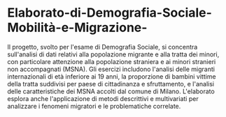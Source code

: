 # Elaborato-di-Demografia-Sociale-Mobilità-e-Migrazione-
Il progetto, svolto per l'esame di Demografia Sociale, si concentra sull'analisi di dati relativi alla popolazione migrante e alla tratta dei minori, con particolare attenzione alla popolazione straniera e ai minori stranieri non accompagnati (MSNA). Gli esercizi includono l'analisi delle migranti internazionali di età inferiore ai 19 anni, la proporzione di bambini vittime della tratta suddivisi per paese di cittadinanza e sfruttamento, e l'analisi delle caratteristiche dei MSNA accolti dal comune di Milano. L'elaborato esplora anche l'applicazione di metodi descrittivi e multivariati per analizzare i fenomeni migratori e le problematiche correlate.
